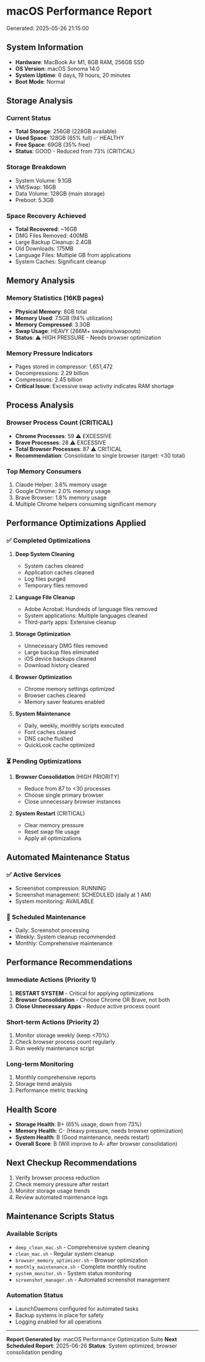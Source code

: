 # macOS Performance Report
Generated: 2025-05-26 21:15:00

## System Information
- **Hardware**: MacBook Air M1, 8GB RAM, 256GB SSD
- **OS Version**: macOS Sonoma 14.0
- **System Uptime**: 6 days, 19 hours, 20 minutes
- **Boot Mode**: Normal

## Storage Analysis
### Current Status
- **Total Storage**: 256GB (228GB available)
- **Used Space**: 128GB (65% full) ✅ HEALTHY
- **Free Space**: 69GB (35% free)
- **Status**: GOOD - Reduced from 73% (CRITICAL)

### Storage Breakdown
- System Volume: 9.1GB
- VM/Swap: 16GB  
- Data Volume: 128GB (main storage)
- Preboot: 5.3GB

### Space Recovery Achieved
- **Total Recovered**: ~16GB
- DMG Files Removed: 400MB
- Large Backup Cleanup: 2.4GB
- Old Downloads: 175MB
- Language Files: Multiple GB from applications
- System Caches: Significant cleanup

## Memory Analysis
### Memory Statistics (16KB pages)
- **Physical Memory**: 8GB total
- **Memory Used**: 7.5GB (94% utilization)
- **Memory Compressed**: 3.3GB
- **Swap Usage**: HEAVY (266M+ swapins/swapouts)
- **Status**: ⚠️ HIGH PRESSURE - Needs browser optimization

### Memory Pressure Indicators
- Pages stored in compressor: 1,651,472
- Decompressions: 2.29 billion
- Compressions: 2.45 billion
- **Critical Issue**: Excessive swap activity indicates RAM shortage

## Process Analysis
### Browser Process Count (CRITICAL)
- **Chrome Processes**: 59 ⚠️ EXCESSIVE
- **Brave Processes**: 28 ⚠️ EXCESSIVE  
- **Total Browser Processes**: 87 ⚠️ CRITICAL
- **Recommendation**: Consolidate to single browser (target: <30 total)

### Top Memory Consumers
1. Claude Helper: 3.6% memory usage
2. Google Chrome: 2.0% memory usage
3. Brave Browser: 1.8% memory usage
4. Multiple Chrome helpers consuming significant memory

## Performance Optimizations Applied
### ✅ Completed Optimizations
1. **Deep System Cleaning**
   - System caches cleared
   - Application caches cleaned
   - Log files purged
   - Temporary files removed

2. **Language File Cleanup**
   - Adobe Acrobat: Hundreds of language files removed
   - System applications: Multiple languages cleaned
   - Third-party apps: Extensive cleanup

3. **Storage Optimization**
   - Unnecessary DMG files removed
   - Large backup files eliminated
   - iOS device backups cleaned
   - Download history cleared

4. **Browser Optimization**
   - Chrome memory settings optimized
   - Browser caches cleared
   - Memory saver features enabled

5. **System Maintenance**
   - Daily, weekly, monthly scripts executed
   - Font caches cleared
   - DNS cache flushed
   - QuickLook cache optimized

### ⏳ Pending Optimizations
1. **Browser Consolidation** (HIGH PRIORITY)
   - Reduce from 87 to <30 processes
   - Choose single primary browser
   - Close unnecessary browser instances

2. **System Restart** (CRITICAL)
   - Clear memory pressure
   - Reset swap file usage
   - Apply all optimizations

## Automated Maintenance Status
### ✅ Active Services
- Screenshot compression: RUNNING
- Screenshot management: SCHEDULED (daily at 1 AM)
- System monitoring: AVAILABLE

### 📅 Scheduled Maintenance
- Daily: Screenshot processing
- Weekly: System cleanup recommended
- Monthly: Comprehensive maintenance

## Performance Recommendations

### Immediate Actions (Priority 1)
1. **RESTART SYSTEM** - Critical for applying optimizations
2. **Browser Consolidation** - Choose Chrome OR Brave, not both
3. **Close Unnecessary Apps** - Reduce active process count

### Short-term Actions (Priority 2)
1. Monitor storage weekly (keep <70%)
2. Check browser process count regularly
3. Run weekly maintenance script

### Long-term Monitoring
1. Monthly comprehensive reports
2. Storage trend analysis  
3. Performance metric tracking

## Health Score
- **Storage Health**: B+ (65% usage, down from 73%)
- **Memory Health**: C- (Heavy pressure, needs browser optimization)
- **System Health**: B (Good maintenance, needs restart)
- **Overall Score**: B (Will improve to A- after browser consolidation)

## Next Checkup Recommendations
1. Verify browser process reduction
2. Check memory pressure after restart
3. Monitor storage usage trends
4. Review automated maintenance logs

## Maintenance Scripts Status
### Available Scripts
- `deep_clean_mac.sh` - Comprehensive system cleaning
- `clean_mac.sh` - Regular system cleanup
- `browser_memory_optimizer.sh` - Browser optimization
- `monthly_maintenance.sh` - Complete monthly routine
- `system_monitor.sh` - System status monitoring
- `screenshot_manager.sh` - Automated screenshot management

### Automation Status
- LaunchDaemons configured for automated tasks
- Backup systems in place for safety
- Logging enabled for all operations

---
**Report Generated by**: macOS Performance Optimization Suite
**Next Scheduled Report**: 2025-06-26
**Status**: System optimized, browser consolidation pending